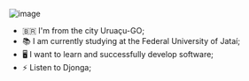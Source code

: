 ![image](https://github.com/user-attachments/assets/c70ef44d-6a61-4c5f-877b-a35107cad5a5)

- 🇧🇷 I'm from the city Uruaçu-GO;
- 📚 I am currently studying at the Federal University of Jataí;
- 🖥️ I want to learn and successfully develop software;
- ⚡ Listen to Djonga;
